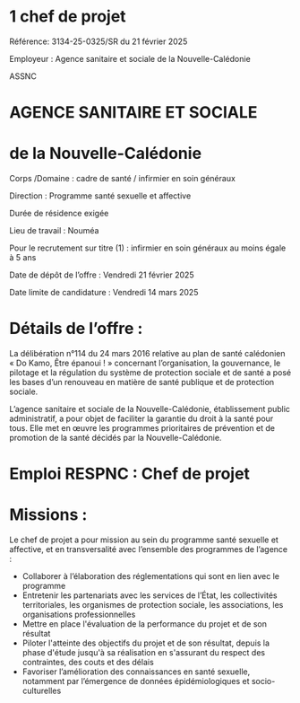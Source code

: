 # 1 chef de projet

Référence: 3134-25-0325/SR du 21 février 2025

Employeur : Agence sanitaire et sociale de la Nouvelle-Calédonie

ASSNC

# AGENCE SANITAIRE ET SOCIALE

# de la Nouvelle-Calédonie

Corps /Domaine : cadre de santé / infirmier en soin généraux

Direction : Programme santé sexuelle et affective

Durée de résidence exigée

Lieu de travail : Nouméa

Pour le recrutement sur titre (1) : infirmier en soin généraux au moins égale à 5 ans

Date de dépôt de l’offre : Vendredi 21 février 2025

Date limite de candidature : Vendredi 14 mars 2025

# Détails de l’offre :

La délibération n°114 du 24 mars 2016 relative au plan de santé calédonien « Do Kamo, Être épanoui ! » concernant l’organisation, la gouvernance, le pilotage et la régulation du système de protection sociale et de santé a posé les bases d’un renouveau en matière de santé publique et de protection sociale.

L’agence sanitaire et sociale de la Nouvelle-Calédonie, établissement public administratif, a pour objet de faciliter la garantie du droit à la santé pour tous. Elle met en œuvre les programmes prioritaires de prévention et de promotion de la santé décidés par la Nouvelle-Calédonie.

# Emploi RESPNC : Chef de projet

# Missions :

Le chef de projet a pour mission au sein du programme santé sexuelle et affective, et en transversalité avec l’ensemble des programmes de l’agence :

- Collaborer à l’élaboration des réglementations qui sont en lien avec le programme
- Entretenir les partenariats avec les services de l’État, les collectivités territoriales, les organismes de protection sociale, les associations, les organisations professionnelles
- Mettre en place l'évaluation de la performance du projet et de son résultat
- Piloter l'atteinte des objectifs du projet et de son résultat, depuis la phase d'étude jusqu'à sa réalisation en s'assurant du respect des contraintes, des couts et des délais
- Favoriser l’amélioration des connaissances en santé sexuelle, notamment par l’émergence de données épidémiologiques et socio-culturelles